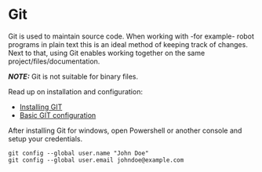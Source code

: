 # Git

Git is used to maintain source code. When working with -for example- robot programs in plain text this is an ideal method of keeping track of changes. Next to that, using Git enables working together on the same project/files/documentation.

**_NOTE:_**  Git is not suitable for binary files.

Read up on installation and configuration:
- [Installing GIT](https://git-scm.com/download/win)
- [Basic GIT configuration](https://git-scm.com/book/en/v2/Getting-Started-First-Time-Git-Setup)

After installing Git for windows, open Powershell or another console and setup your credentials.
```
git config --global user.name "John Doe"
git config --global user.email johndoe@example.com
```

